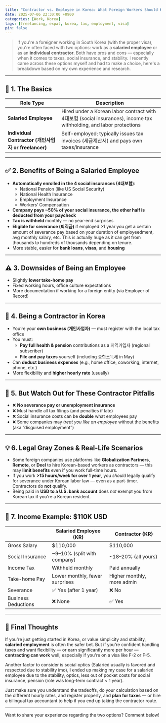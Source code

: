 ```yaml
---
title: "Contractor vs. Employee in Korea: What Foreign Workers Should Know"
date: 2025-07-06 22:30:00 +0900
categories: [Work, Korea]
tags: [freelancing, expat, korea, tax, employment, visa]
pin: false
---
```


> If you're a foreigner working in South Korea (with the proper visa), you're often faced with two options: work as a **salaried employee** or as an **individual contractor**. Both have pros and cons — especially when it comes to taxes, social insurance, and stability. I recently came across these options myself and had to make a choice, here's a breakdown based on my own experience and research.

---

## 🧾 1. The Basics

| Role Type         | Description                                              |
|-------------------|----------------------------------------------------------|
| **Salaried Employee** | Hired under a Korean labor contract with 4대보험 (social insurances), income tax withholding, and labor protections |
| **Individual Contractor (개인사업자 or freelancer)** | Self-employed; typically issues tax invoices (세금계산서) and pays own taxes/insurance |

---

## ✅ 2. Benefits of Being a Salaried Employee

- **Automatically enrolled in the 4 social insurances (4대보험)**:
  - National Pension (like US Social Security)
  - National Health Insurance
  - Employment Insurance
  - Workers’ Compensation
- **Company pays ~50% of your social insurance, the other half is deducted from your paycheck**
- **Tax is withheld** monthly — no year-end surprises
- **Eligible for severance (퇴직금)** if employed >1 year you get a certain amount of severance pay based on your duration of employeedment, avg monthly salary, etc. This is actually huge as it can get from thousands to hundreds of thousands depending on tenure. 
- More stable, easier for **bank loans**, **visas**, and **housing**

---

## ⚠️ 3. Downsides of Being an Employee

- Slightly **lower take-home pay**
- Fixed working hours, office culture expectations
- More documentation if working for a foreign entity (via Employer of Record)

---

## 🧾 4. Being a Contractor in Korea

- You’re your **own business (개인사업자)** — must register with the local tax office
- You must:
  - **Pay full health & pension** contributions as a 지역가입자 (regional subscriber)
  - **File and pay taxes** yourself (including 종합소득세 in May)
- Can **deduct business expenses** (e.g., home office, coworking, internet, phone, etc.)
- More flexibility and **higher hourly rate** (usually)

---

## 🚨 5. But Watch Out for These Contractor Pitfalls

- ❌ **No severance pay or unemployment insurance**
- ❌ Must handle all tax filings (and penalties if late)
- ❌ Social insurance costs can be **double** what employees pay
- ❌ Some companies may *treat you like an employee* without the benefits (aka “disguised employment”)

---

## 💡 6. Legal Gray Zones & Real-Life Scenarios

- Some foreign companies use platforms like **Globalization Partners**, **Remote**, or **Deel** to hire Korean-based workers as contractors — this may **limit benefits** even if you work full-time hours.
- If you work **>15 hours/week for over 1 year**, you *should* legally qualify for severance under Korean labor law — even as a part-timer. Contractors do **not** qualify.
- Being paid in **USD to a U.S. bank account** does *not* exempt you from Korean tax if you're a Korean resident.

---

## 🧮 7. Income Example: $110K USD

|                        | Salaried Employee (KR) | Contractor (KR)      |
|------------------------|------------------------|-----------------------|
| Gross Salary           | $110,000               | $110,000              |
| Social Insurance       | ~9–10% (split with company) | ~18–20% (all yours) |
| Income Tax             | Withheld monthly       | Paid annually         |
| Take-home Pay          | Lower monthly, fewer surprises | Higher monthly, more admin |
| Severance              | ✅ Yes (after 1 year)   | ❌ No                 |
| Business Deductions    | ❌ None                | ✅ Yes                |

---

## 🧭 Final Thoughts

If you're just getting started in Korea, or value simplicity and stability, **salaried employment** is often the safer bet. But if you're confident handling taxes and want flexibility — or earn significantly more per hour — **contracting can work** well, especially if you're on a visa like F-2 or F-5.

Another factor to consider is social optics (Salaried usually is favored and respected due to stability imo), I ended up making my case for a salaried employee due to the stability, optics, less out of pocket costs for social insurance, pension (role was long-term contract < 1 year). 

Just make sure you understand the tradeoffs, do your calculation based on the different hourly rates, and register properly, and **plan for taxes** — or hire a bilingual tax accountant to help if you end up taking the contractor route.

---

Want to share your experience regarding the two options? Comment below!


